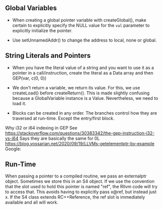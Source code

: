 
## Global Variables
+ When creating a global pointer variable with createGlobal(), make certain to explicitly specify the NULL
  value for the `val` parameter to explicitly initialize the pointer.
  
+ Use setUnnamedAddr() to change the address to local, none or global.


## String Literals and Pointers

+ When you have the literal value of a string and you want to use it as a pointer in a
  call/instruction,
   create the literal as a Data array and then GEP(var, c(0, 0))



+ We don't return a variable, we return its value. For this, we use createLoad() before createReturn().
  This is made slightly confusing because a GlobalVariable instance is a Value. Nevertheless, we 
  need to load it.
  
+ Blocks can be created in any order. The branches control how they are traversed at run-time.
  Except the entry/first block.


Why i32 or i64 indexing in GEP
  See  https://stackoverflow.com/questions/30383342/the-gep-instruction-i32-vs-i64
  Says they are basically the same for 0L
  https://blog.yossarian.net/2020/09/19/LLVMs-getelementptr-by-example
   Google:  <LLVM GEP>

## Run-Time

When passing a pointer to a compiled routine, we pass an externalptr
object. Sometimes we store this in an S4 object. If we use the convention
that the slot used to hold this pointer is named "ref", the Rllvm
code will try to access that. This avoids having to explicitly 
pass x@ref, but instead just x.
If the S4 class extends RC++Reference, the ref slot is immediately available
and all will work.



